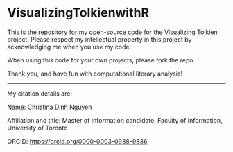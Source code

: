 # VisualizingTolkienwithR
This is the repository for my open-source code for the Visualizing Tolkien project. Please respect my intellectual property in this project by acknowledging me when you use my code. 

When using this code for your own projects, please fork the repo.

Thank you, and have fun with computational literary analysis!


_____________________________________________
My citation details are:

Name:  Christina Dinh Nguyen

Affiliation and title:  Master of Information candidate, Faculty of Information, University of Toronto
          
ORCID: https://orcid.org/0000-0003-0938-9836
